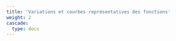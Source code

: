 ```yaml
---
title: 'Variations et courbes représentatives des fonctions'
weight: 2
cascade:
  type: docs
---
```

